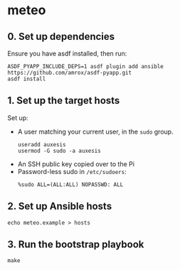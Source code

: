 # meteo

## 0. Set up dependencies

Ensure you have asdf installed, then run:

```
ASDF_PYAPP_INCLUDE_DEPS=1 asdf plugin add ansible https://github.com/amrox/asdf-pyapp.git
asdf install
```

## 1. Set up the target hosts

Set up:

 - A user matching your current user, in the `sudo` group.
   ```
   useradd auxesis
   usermod -G sudo -a auxesis
   ```
 - An SSH public key copied over to the Pi
 - Password-less sudo in `/etc/sudoers`:
   ```
   %sudo ALL=(ALL:ALL) NOPASSWD: ALL
   ```

## 2. Set up Ansible hosts

```
echo meteo.example > hosts
```

## 3. Run the bootstrap playbook

```
make
```
